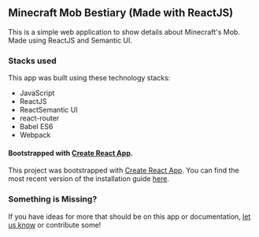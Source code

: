 ## Minecraft Mob Bestiary (Made with ReactJS)
This is a simple web application to show details about Minecraft's Mob. Made using ReactJS and Semantic UI.

### Stacks used
This app was built using these technology stacks:
- JavaScript
- ReactJS
- ReactSemantic UI
- react-router
- Babel ES6
- Webpack

#### Bootstrapped with [Create React App](https://github.com/facebookincubator/create-react-app).
This project was bootstrapped with [Create React App](https://github.com/facebookincubator/create-react-app).
You can find the most recent version of the installation guide [here](https://github.com/facebookincubator/create-react-app/blob/master/packages/react-scripts/template/README.md).

### Something is Missing?
If you have ideas for more that should be on this app or documentation, [let us know](https://github.com/shrotavre/react-minecraft-bestiary/issues) or contribute some!
